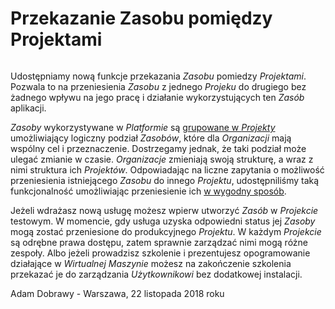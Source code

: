 # Przekazanie Zasobu pomiędzy Projektami

<img :src="$withBase('/media/transfer-resource.png')">

Udostępniamy nową funkcje przekazania *Zasobu* pomiedzy *Projektami*. Pozwala to na przeniesienia *Zasobu* z jednego *Projeku* do drugiego bez żadnego wpływu na jego pracę i działanie wykorzystujących ten *Zasób* aplikacji.

*Zasoby* wykorzystywane w *Platformie* są [grupowane w *Projekty*](/platform/project.md)  umożliwiający logiczny podział *Zasobów*, które dla *Organizacji* mają wspólny cel i przeznaczenie. Dostrzegamy jednak, że taki podział może ulegać zmianie w czasie. *Organizacje* zmieniają swoją strukturę, a wraz z nimi struktura ich *Projektów*. Odpowiadając na liczne zapytania o możliwość przeniesienia istniejącego *Zasobu* do innego *Projektu*, udostępniliśmy taką funkcjonalność umożliwiając przeniesienie ich [w wygodny sposób](/guide/resource/transfer.md).

Jeżeli wdrażasz nową usługę możesz wpierw utworzyć *Zasób* w *Projekcie* testowym. W momencie, gdy usługa uzyska odpowiedni status jej *Zasoby* mogą zostać przeniesione do produkcyjnego *Projektu*. W każdym *Projekcie* są odrębne prawa dostępu, zatem sprawnie zarządzać nimi mogą różne zespoły. Albo jeżeli prowadzisz szkolenie i prezentujesz opogramowanie działające w *Wirtualnej Maszynie* możesz na zakończenie szkolenia przekazać je do zarządzania *Użytkownikowi* bez dodatkowej instalacji.

Adam Dobrawy - Warszawa, 22 listopada 2018 roku